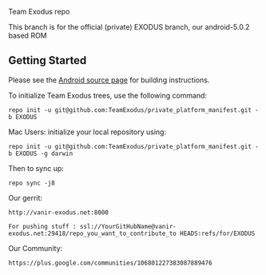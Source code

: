 Team Exodus repo

This branch is for the official (private) EXODUS branch, our android-5.0.2 based ROM


Getting Started
---------------

Please see the [Android source page](http://source.android.com/source/index.html) for building instructions.

To initialize Team Exodus trees, use the following command:

    repo init -u git@github.com:TeamExodus/private_platform_manifest.git -b EXODUS

Mac Users: initialize your local repository using:

    repo init -u git@github.com:TeamExodus/private_platform_manifest.git -b EXODUS -g darwin

Then to sync up:

    repo sync -j8
    
Our gerrit:

	http://vanir-exodus.net:8000
    
    For pushing stuff : ssl://YourGitHubName@vanir-exodus.net:29418/repo_you_want_to_contribute_to HEADS:refs/for/EXODUS

Our Community:

	https://plus.google.com/communities/106801227383087889476

